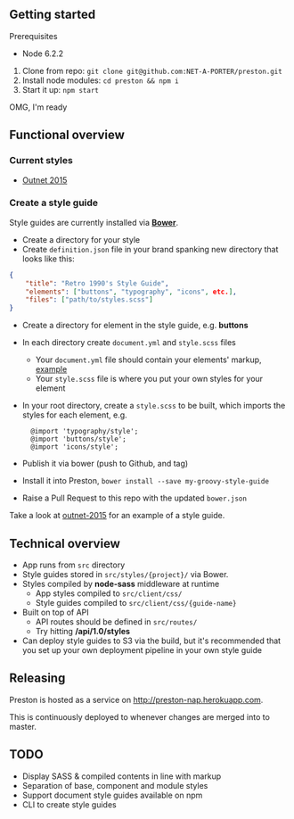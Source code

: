 ## Getting started

Prerequisites

- Node 6.2.2

1. Clone from repo: `git clone git@github.com:NET-A-PORTER/preston.git`
2. Install node modules: `cd preston && npm i`
3. Start it up: `npm start`

OMG, I'm ready

## Functional overview
### Current styles
- [Outnet 2015](https://github.com/NET-A-PORTER/outnet-2015)

### Create a style guide
Style guides are currently installed via **[Bower](https://bower.io/)**.
- Create a directory for your style
- Create `definition.json` file in your brand spanking new directory that looks like this:
```json
{
	"title": "Retro 1990's Style Guide",
	"elements": ["buttons", "typography", "icons", etc.],
  	"files": ["path/to/styles.scss"]
}
```
- Create a directory for element in the style guide, e.g. **buttons**
- In each directory create `document.yml` and `style.scss` files
	- Your `document.yml` file should contain your elements' markup, [example](https://github.com/NET-A-PORTER/outnet-2015/blob/master/buttons/document.yml)
	- Your `style.scss` file is where you put your own styles for your element
- In your root directory, create a `style.scss` to be built, which imports the styles for each element, e.g.

  ```
  	@import 'typography/style';
	@import 'buttons/style';
	@import 'icons/style';
  ```
- Publish it via bower (push to Github, and tag)
- Install it into Preston, `bower install --save my-groovy-style-guide`
- Raise a Pull Request to this repo with the updated `bower.json`

Take a look at [outnet-2015](https://github.com/NET-A-PORTER/outnet-2015) for an example of a style guide.

## Technical overview
- App runs from `src` directory
- Style guides stored in `src/styles/{project}/` via Bower.
- Styles compiled by **node-sass** middleware at runtime
	- App styles compiled to `src/client/css/`
	- Style guides compiled to `src/client/css/{guide-name}`
- Built on top of API
	- API routes should be defined in `src/routes/`
	- Try hitting **/api/1.0/styles**
- Can deploy style guides to S3 via the build, but it's recommended that you set up your own deployment pipeline in your own style guide

## Releasing

Preston is hosted as a service on http://preston-nap.herokuapp.com.

This is continuously deployed to whenever changes are merged into to master.

## TODO
- Display SASS & compiled contents in line with markup
- Separation of base, component and module styles
- Support document style guides available on npm
- CLI to create style guides
